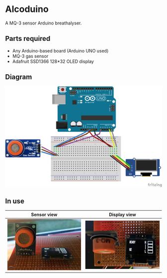 # Alcoduino
A MQ-3 sensor Arduino breathalyser.

## Parts required

* Any Arduino-based board (Arduino UNO used)
* MQ-3 gas sensor
* Adafruit SSD1366 128*32 OLED display


## Diagram
![Arduino diagram](/diagram.png)

## In use

Sensor view             |  Display view
:-------------------------:|:-------------------------:
![](sensview.jpeg)  |  ![](dispview.jpeg)